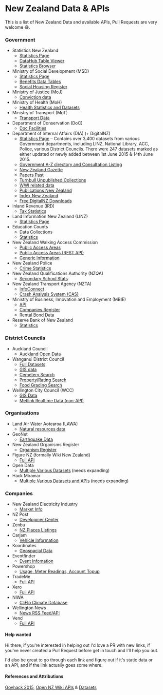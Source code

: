 # New Zealand Data & APIs

This is a list of New Zealand Data and available APIs, Pull Requests are very welcome :smile:.

### Government
- Statistics New Zealand
  - [Statistics Page](http://nzdotstat.stats.govt.nz/wbos/Index.aspx)
  - [DataHub Table Viewer](http://nzdotstat.stats.govt.nz/wbos/Index.aspx)
  - [Statistics Browser](http://statistics.govt.nz/browse_for_stats.aspx)
- Ministry of Social Development (MSD)
  - [Statistics Page](https://www.msd.govt.nz/about-msd-and-our-work/publications-resources/statistics/index.html)
  - [Benefits Data Tables](https://www.msd.govt.nz/about-msd-and-our-work/publications-resources/statistics/benefit/index.html#Datatables6)
  - [Social Housing Register](http://www.housing.msd.govt.nz/information-for-housing-providers/register/index.html)
- Ministry of Justice (MoJ)
  - [Conviction data](http://datalab.justice.govt.nz/data#1)
- Ministry of Health (MoH)
  - [Health Statistics and Datasets](http://www.health.govt.nz/nz-health-statistics/health-statistics-and-data-sets)
- Ministry of Transport (MoT)
  - [Transport Data](http://www.transport.govt.nz/ourwork/tmif/)
- Department of Conservation (DoC)
  - [Doc Facilities](http://geoportal.doc.govt.nz/geoportal/catalog/search/browse/browse.page)
- Department of Internal Affairs (DIA) (+ DigitalNZ)
  - [Statistics Page](data.govt.nz) – Contains over 3,400 datasets from various Government departments, including LINZ, National Library, ACC, Police, various District Councils.  There were 247 datasets marked as either updated or newly added  between 1st June 2015 & 14th June 2015.
  - [Government A-Z directory and Consultation Listing](https://www.govt.nz/about/api)
  - [New Zealand Gazette](http://www.digitalnz.org/developers/govhack-infopack#gazette)
  - [Papers Past](http://natlib.govt.nz/about-us/open-data/papers-past-metadata)
  - [Turnbull Unpublished Collections](http://natlib.govt.nz/about-us/open-data/turnbull-unpublished-collections-metadata)
  - [WWI related data](http://www.digitalnz.org/developers/wwi-api-examples)
  - [Publications New Zealand](http://natlib.govt.nz/about-us/open-data/publications-nz-metadata)
  - [Index New Zealand](http://natlib.govt.nz/about-us/open-data/innz-metadata)
  - [Free DigitalNZ Downloads](http://natlib.govt.nz/photos?il%5batl_free_download%5d=true)
- Inland Revenue (IRD)
  - [Tax Statistics](http://www.ird.govt.nz/aboutir/external-stats/tax-statistics-sitemap.html)
- Land Information New Zealand (LINZ)
  - [Statistics Page](https://data.linz.govt.nz/)
- Education Counts
  - [Data Collections](https://www.educationcounts.govt.nz/data-services/data-collections)
  - [Statistics](http://www.educationcounts.govt.nz/statistics)
- New Zealand Walking Access Commission
  - [Public Access Areas](https://data.govt.nz/dataset/show/3630)
  - [Public Access Areas (REST API)](http://wams.org.nz/arcgis/rest/services/WEBSERVICE/WEBSERVICE_Public_Access_Areas/MapServer)
  - [Generic Information](http://walkingaccess.govt.nz/walking-access-mapping/gis-data/)
- New Zealand Police
  - [Crime Statistics](http://www.police.govt.nz/about-us/publications/statistics)
- New Zealand Qualifications Authority (NZQA)
  - [Secondary School Stats](http://www.nzqa.govt.nz/studying-in-new-zealand/secondary-school-and-ncea/find-information-about-a-school/secondary-school-statistics/consolidated-files/)
- New Zealand Transport Agency (NZTA)
  - [InfoConnect](https://infoconnect.highwayinfo.govt.nz/opencms/opencms/infoconnect)
  - [Crash Analysis System (CAS)](https://www.nzta.govt.nz/resources/crash-analysis-system-data/index.html)
- Ministry of Business, Innovation and Employment (MBIE)
  - [API](https://api.business.govt.nz/api/)
  - [Companies Register](http://www.business.govt.nz/companies/help-support/technical-support/connect-direct/web-services)
  - [Rental Bond Data](http://www.building.govt.nz/nz-housing-and-construction-quarterly-open-data)
- Reserve Bank of New Zealand
  - [Statistics](http://www.rbnz.govt.nz/statistics/)

### District Councils
- Auckland Council
  - [Auckland Open Data](http://aucklandopendata.aucklandcouncil.opendata.arcgis.com/)
- Wanganui District Council
  - [Full Datasets](http://wdc.wanganui.govt.nz/odata/xml/index.html)
  - [GIS data](http://maps.wanganui.govt.nz/geoserver/web/;jsessionid=h7wgq0v25vjm?wicket:bookmarkablePage=:org.geoserver.web.demo.MapPreviewPage)
  - [Cemetery Search](http://www.wanganui.govt.nz/our-services/cemeteries-and-crematorium/Pages/Cemetery-Search.aspx)
  - [Property/Rating Search](http://www.wanganui.govt.nz/our-services/property-and-rates/rating-and-valuations/Pages/default.aspx)
  - [Food Grading Search](http://www.wanganui.govt.nz/our-services/do-it-online/food-grading-search/Pages/default.aspx)
- Wellington City Council (WCC)
  - [GIS Data](http://data.wcc.opendata.arcgis.com/)
  - [Metlink Realtime Data (non-API)](http://www.metlink.org.nz/getting-around/real-time-information/)

### Organisations
- Land Air Water Aotearoa (LAWA)
  - [Natural resources data](http://www.lawa.org.nz/)
- GeoNet
  - [Earthquake Data](http://www.geonet.org.nz/resources/earthquake/quake-web-services.html)
- New Zealand Organisms Register
  - [Organism Register](http://data.nzor.org.nz/)
- Figure NZ (formally Wiki New Zealand)
  - [Full API](http://figure.nz/api/)
- Open Data
  - [Multiple Various Datasets](http://cat.open.org.nz/category/dataset/) (needs expanding)
- Hack Miramar
  - [Multiple Various Datasets and APIs](https://hack-miramar.wikispaces.com/Data+sources) (needs expanding)

### Companies
- New Zealand Electricity Industry
  - [Market Info](http://www.electricityinfo.co.nz/comitFta/ftapage.main)
- NZ Post
  - [Developmer Center](https://www.nzpost.co.nz/business/developer-centre)
- Zenbu
  - [NZ Places Listings](http://www.zenbu.co.nz/about/xml)
- Carjam
  - [Vehicle Information](http://www.carjam.co.nz/cms/2008/12/24/carjam-api/)
- Koordinates
  - [Geospacial Data](http://api.koordinates.com)
- Eventfinder
  - [Event Infomation](http://www.eventfinder.co.nz/api/index)
- Powershop
  - [Usage, Meter Readings, Account Topup](http://powershop.co.nz/developers.html)
- TradeMe
  - [Full API](http://developer.trademe.co.nz/)
- Xero
  - [Full API](http://developer.xero.com/documentation/getting-started/getting-started-guide/)
- NIWA
  - [CliFlo Climate Database](http://cliflo.niwa.co.nz/)
- Wellington News
  - [News RSS Feed/API](http://wellington.gen.nz/api)
- Vend
  - [Full API](https://developers.vendhq.com/documentation)

#### Help wanted
Hi there, if you're interested in helping out I'd love a PR with new links, if you've never created a Pull Request before get in touch and I'll help you out.

I'd also be great to go through each link and figure out if it's static data or an API, and if the link actually goes some where.

#### References and Attributions
[Govhack 2015](http://govhack.org.nz/2015-data/),
[Open NZ Wiki APIs](https://wiki.open.org.nz/wiki/display/main/New+Zealand+APIs) & [Datasets](http://cat.open.org.nz/category/dataset/)
